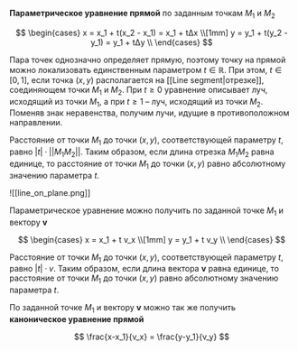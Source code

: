 
**Параметрическое уравнение прямой** по заданным точкам $M_1$ и $M_2$

$$
\begin{cases}
x = x_1 + t(x_2 - x_1) = x_1 + tΔx \\[1mm]
y = y_1 + t(y_2 - y_1) = y_1 + tΔy \\
\end{cases}
$$

Пара точек однозначно определяет прямую, поэтому точку на прямой можно локализовать единственным параметром $t∈ℝ$. При этом, $t∈[0,1]$, если точка $(x,y)$ располагается на [[Line segment|отрезке]], соединяющем точки $M_1$ и $M_2$. При $t≥0$ уравнение описывает луч, исходящий из точки $M_1$, а при $t≥1$ – луч, исходящий из точки $M_2$. Поменяв знак неравенства, получим лучи, идущие в противоположном направлении.

Расстояние от точки $M_1$ до точки $(x,y)$, соответствующей параметру $t$, равно $|t|·||M_1M_2||$. Таким образом, если длина отрезка $M_1M_2$ равна единице, то расстояние от точки $M_1$ до точки $(x,y)$ равно абсолютному значению параметра $t$.

![[line_on_plane.png]]

Параметрическое уравнение можно получить по заданной точке $M_1$ и вектору $\mathbf{v}$ 

$$
\begin{cases}
x = x_1 + t v_x \\[1mm]
y = y_1 + t v_y \\
\end{cases}
$$

Расстояние от точки $M_1$ до точки $(x,y)$, соответствующей параметру $t$, равно $|t|· v$. Таким образом, если длина вектора $\mathbf{v}$ равна единице, то расстояние от точки $M_1$ до точки $(x,y)$ равно абсолютному значению параметра $t$.

 По заданной точке $M_1$ и вектору $\mathbf{v}$ можно так же получить **каноническое уравнение прямой**
 
$$
\frac{x-x_1}{v_x} = \frac{y-y_1}{v_y} 
$$
